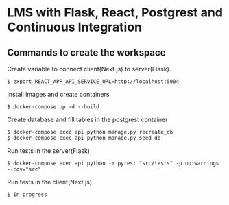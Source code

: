 # LMS with Flask, React, Postgrest and Continuous Integration

## Commands to create the workspace

Create variable to connect client(Next.js) to server(Flask).

`$ export REACT_APP_API_SERVICE_URL=http://localhost:5004`

Install images and create containers

`$ docker-compose up -d --build`

Create database and fill tables in the postgrest container

```
$ docker-compose exec api python manage.py recreate_db
$ docker-compose exec api python manage.py seed_db
```

Run tests in the server(Flask)

`$ docker-compose exec api python -m pytest "src/tests" -p no:warnings --cov="src"`

Run tests in the client(Next.js)

`$ In progress`
